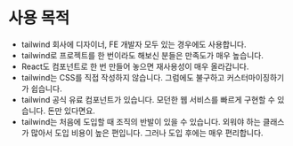 # 사용 목적

* tailwind 회사에 디자이너, FE 개발자 모두 있는 경우에도 사용합니다.
* tailwind로 프로젝트를 한 번이라도 해보신 분들은 만족도가 매우 높습니다.
* React도 컴포넌트로 한 번 만들어 놓으면 재사용성이 매우 올라갑니다.
* tailwind는 CSS를 직접 작성하지 않습니다. 그럼에도 불구하고 커스터마이징하기가 쉽습니다.
* tailwind 공식 유료 컴포넌트가 있습니다. 모던한 웹 서비스를 빠르게 구현할 수 있습니다. 돈만 있다면요.
* tailwind는 처음에 도입할 때 조직의 반발이 있을 수 있습니다. 외워야 하는 클래스가 많아서 도입 비용이 높은 편입니다. 그러나 도입 후에는 매우 편리합니다.